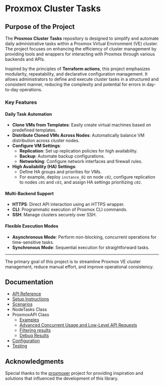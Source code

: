 # Proxmox Cluster Tasks

## Purpose of the Project

The **Proxmox Cluster Tasks** repository is designed to simplify and automate daily administrative tasks within a Proxmox Virtual Environment (VE) cluster. The project focuses on enhancing the efficiency of cluster management by providing tools and wrappers for interacting with Proxmox through various backends and APIs.

Inspired by the principles of **Terraform actions**, this project emphasizes modularity, repeatability, and declarative configuration management. It allows administrators to define and execute cluster tasks in a structured and consistent manner, reducing the complexity and potential for errors in day-to-day operations.

### Key Features

#### Daily Task Automation
- **Clone VMs from Templates**: Easily create virtual machines based on predefined templates.
- **Distribute Cloned VMs Across Nodes**: Automatically balance VM distribution across cluster nodes.
- **Configure VM Settings**:
  - **Replication**: Set up replication policies for high availability.
  - **Backup**: Automate backup configurations.
  - **Networking**: Configure network interfaces and firewall rules.
- **High Availability (HA) Settings**:
  - Define HA groups and priorities for VMs.
  - For example, deploy `instance_02` on node `c02`, configure replication to nodes `c01` and `c03`, and assign HA settings prioritizing `c02`.

#### Multi-Backend Support
- **HTTPS**: Direct API interaction using an HTTPS wrapper.
- **CLI**: Programmatic execution of Proxmox CLI commands.
- **SSH**: Manage clusters securely over SSH.

#### Flexible Execution Modes
- **Asynchronous Mode**: Perform non-blocking, concurrent operations for time-sensitive tasks.
- **Synchronous Mode**: Sequential execution for straightforward tasks.

---

The primary goal of this project is to streamline Proxmox VE cluster management, reduce manual effort, and improve operational consistency.

## Documentation

- [API Reference](docs/part2-api-reference.md)
- [Setup Instructions](docs/part3-setup.md)
- [Scenarios](docs/part6-scenarios.md)
- NodeTasks Class
- ProxmoxAPI Class
  - [Examples](docs/part4-1-proxmoxapi-examples.md)
  - [Advanced Concurrent Usage and Low-Level API Requests](docs/part4-2-advanced-examples.md)
  - [Filtering results](docs/part4-3-proxmoxapi-filtering.md)
  - [Debug Results](docs/part4-4-debug.md)
- [Configuration](docs/part5-configuration.md)
- [Testing](docs/part7-testing.md)



## Acknowledgments

Special thanks to the [proxmoxer](https://github.com/proxmoxer/proxmoxer) project for providing inspiration and solutions that influenced the development of this library.

